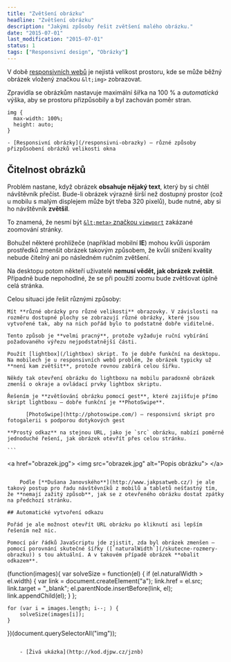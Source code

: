 ```yaml
---
title: "Zvětšení obrázku"
headline: "Zvětšení obrázku"
description: "Jakými způsoby řešit zvětšení malého obrázku."
date: "2015-07-01"
last_modification: "2015-07-01"
status: 1
tags: ["Responsivní design", "Obrázky"]
---
```


V době [responsivních webů](/responsive) je nejistá velikost prostoru, kde se může běžný obrázek vložený značkou `&lt;img>` zobrazovat.

Zpravidla se obrázkům nastavuje maximální šířka na 100 % a *automatická* výška, aby se prostoru přizpůsobily a byl zachován poměr stran.

```
img {
  max-width: 100%;
  height: auto;
}
```

    - [Responsivní obrázky](/responsivni-obrazky) – různé způsoby přizpůsobení obrázků velikosti okna

## Čitelnost obrázků

Problém nastane, když obrázek **obsahuje nějaký text**, který by si chtěl návštěvník přečíst. Bude-li obrázek výrazně širší než dostupný prostor (což u mobilu s malým displejem může být třeba 320 pixelů), bude nutné, aby si ho návštěvník **zvětšil**.

To znamená, že nesmí být [`&lt;meta>` značkou `viewport`](/meta-viewport) zakázané zoomování stránky.

Bohužel některé prohlížeče (například mobilní **IE**) mohou kvůli úsporám prostředků zmenšit obrázek takovým způsobem, že kvůli snížení kvality nebude čitelný ani po následném ručním zvětšení.

Na desktopu potom někteří uživatelé **nemusí vědět, jak obrázek zvětšit**. Případně bude nepohodlné, že se při použití zoomu bude zvětšovat úplně celá stránka.

Celou situaci jde řešit různými způsoby:

    Mít **různé obrázky pro různé velikosti** obrazovky. V závislosti na rozměru dostupné plochy se zobrazují různé obrázky, které jsou vytvořené tak, aby na nich pořád bylo to podstatné dobře viditelné.

    Tento způsob je **velmi pracný**, protože vyžaduje ruční vybírání požadovaného výřezu nejpodstatnější části.

    Použít [lightbox](/lightbox) skript. To je dobře funkční na desktopu. Na mobilech je u responsivních webů problém, že obrázek typicky už **není kam zvětšit**, protože rovnou zabírá celou šířku.

    Někdy tak otevření obrázku do lightboxu na mobilu paradoxně obrázek zmenší o okraje a ovládací prvky lightbox skriptu.

    Řešením je **zvětšování obrázku pomocí gest**, které zajišťuje přímo skript lightboxu – dobře funkční je **PhotoSwipe**.

          [PhotoSwipe](http://photoswipe.com/) – responsivní skript pro fotogalerii s podporou dotykových gest

    **Prostý odkaz** na stejnou URL, jako je `src` obrázku, nabízí poměrně jednoduché řešení, jak obrázek otevřít přes celou stránku.

    ```
&lt;a href="obrazek.jpg">
  &lt;img src="obrazek.jpg" alt="Popis obrázku">
&lt;/a>
```

    Podle [**Dušana Janovského**](http://www.jakpsatweb.cz/) je ale takový postup pro řadu návštěvníků z mobilů a tabletů nešťastný tím, že **nemají zažitý způsob**, jak se z otevřeného obrázku dostat zpátky na předchozí stránku.

## Automatické vytvoření odkazu

Pořád je ale možnost otevřít URL obrázku po kliknutí asi lepším řešením než nic.

Pomocí pár řádků JavaScriptu jde zjistit, zda byl obrázek zmenšen – pomocí porovnání skutečné šířky ([`naturalWidth`](/skutecne-rozmery-obrazku)) s tou aktuální. A v takovém případě obrázek **obalit odkazem**.

```
(function(images){
    var solveSize = function(el) {
        if (el.naturalWidth > el.width) {
            var link = document.createElement("a");
            link.href = el.src;
            link.target = "_blank";
            el.parentNode.insertBefore(link, el);
            link.appendChild(el);
        }
    };
    
    for (var i = images.length; i--; ) {
        solveSize(images[i]);
    }
})(document.querySelectorAll("img"));
```

    - [Živá ukázka](http://kod.djpw.cz/jznb)